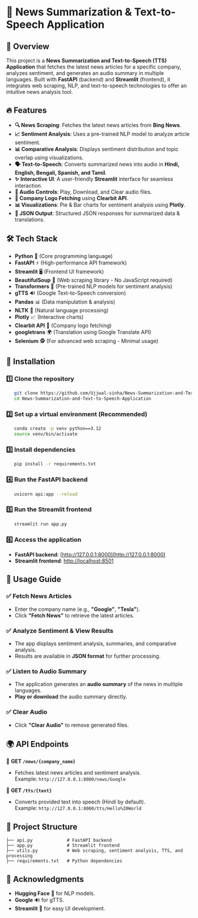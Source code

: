 # 📰 News Summarization & Text-to-Speech Application

## 🚀 Overview
This project is a **News Summarization and Text-to-Speech (TTS) Application** that fetches the latest news articles for a specific company, analyzes sentiment, and generates an audio summary in multiple languages. Built with **FastAPI** (backend) and **Streamlit** (frontend), it integrates web scraping, NLP, and text-to-speech technologies to offer an intuitive news analysis tool.

## 🔥 Features

- **🔍 News Scraping**: Fetches the latest news articles from **Bing News**.
- **📈 Sentiment Analysis**: Uses a pre-trained NLP model to analyze article sentiment.
- **📊 Comparative Analysis**: Displays sentiment distribution and topic overlap using visualizations.
- **🗣️ Text-to-Speech**: Converts summarized news into audio in **Hindi, English, Bengali, Spanish, and Tamil**.
- **✨ Interactive UI**: A user-friendly **Streamlit** interface for seamless interaction.
- **🎵 Audio Controls**: Play, Download, and Clear audio files.
- **🧠 Company Logo Fetching** using **Clearbit API**.
- **📊 Visualizations**: Pie & Bar charts for sentiment analysis using **Plotly**.
- **📄 JSON Output**: Structured JSON responses for summarized data & translations.

## 🛠️ Tech Stack

- **Python** 🐍 (Core programming language)
- **FastAPI** ⚡ (High-performance API framework)
- **Streamlit** 🖥️ (Frontend UI framework)
- **BeautifulSoup** 📰 (Web scraping library - No JavaScript required)
- **Transformers** 🤗 (Pre-trained NLP models for sentiment analysis)
- **gTTS** 🔊 (Google Text-to-Speech conversion)
- **Pandas** 📊 (Data manipulation & analysis)
- **NLTK** 📖 (Natural language processing)
- **Plotly** 📈 (Interactive charts)
- **Clearbit API** 🏢 (Company logo fetching)
- **googletrans** 🌍 (Translation using Google Translate API)
- **Selenium** 🕵️ (For advanced web scraping - Minimal usage)

## 🔧 Installation

### 1️⃣ Clone the repository
```bash
   git clone https://github.com/Ujjwal-sinha/News-Summarization-and-Text-to-Speech-Application.git
   cd News-Summarization-and-Text-to-Speech-Application
```

### 2️⃣ Set up a virtual environment (Recommended)
```bash
   conda create -p venv python==3.12
   source venv/bin/activate  
```

### 3️⃣ Install dependencies
```bash
   pip install -r requirements.txt
```

### 4️⃣ Run the FastAPI backend
```bash
   uvicorn api:app --reload
```

### 5️⃣ Run the Streamlit frontend
```bash
   streamlit run app.py
```

### 6️⃣ Access the application
- **FastAPI backend**: [http://127.0.0.1:8000](http://127.0.0.1:8000)
- **Streamlit frontend**: [http://localhost:8501](http://localhost:8501)

## 📌 Usage Guide

### ✅ Fetch News Articles
- Enter the company name (e.g., **"Google"**, **"Tesla"**).
- Click **"Fetch News"** to retrieve the latest articles.

### ✅ Analyze Sentiment & View Results
- The app displays sentiment analysis, summaries, and comparative analysis.
- Results are available in **JSON format** for further processing.

### ✅ Listen to Audio Summary
- The application generates an **audio summary** of the news in multiple languages.
- **Play or download** the audio summary directly.

### ✅ Clear Audio
- Click **"Clear Audio"** to remove generated files.

## 🌍 API Endpoints

🔹 **GET `/news/{company_name}`**  
- Fetches latest news articles and sentiment analysis.  
  Example: `http://127.0.0.1:8000/news/Google`

🔹 **GET `/tts/{text}`**  
- Converts provided text into speech (Hindi by default).  
  Example: `http://127.0.0.1:8000/tts/Hello%20World`

## 📂 Project Structure

```
├── api.py             # FastAPI backend
├── app.py             # Streamlit frontend
├── utils.py           # Web scraping, sentiment analysis, TTS, and processing
├── requirements.txt   # Python dependencies
```

## 🙌 Acknowledgments

- **Hugging Face** 🤗 for NLP models.
- **Google** 🔊 for gTTS.
- **Streamlit** 🎨 for easy UI development.

